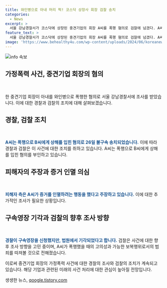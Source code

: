 ```yaml
---
title: 와인병으로 아내 머리 퍽! 코스닥 상장사 회장 검찰 송치
categories:
  - News
excerpt: >
  서울 강남경찰서가 코스닥에 상장된 중견기업의 회장 A씨를 폭행 혐의로 검찰에 넘겼다. A씨는 아내 B씨를 와인병으로 폭행해 갈비뼈 4대를 부러뜨리고, 치아를 부러뜨린 채 심각한 상해를 입혔으며, 살인미수로 고소받았다. 이에 대한 수사가 진행 중이며, A씨는 혐의를 부인하고 있다. A씨는 과거에도 가정폭력을 저질렀다는 주장이 있으며, 이번 사건에 대한 검찰의 조사 결과를 기다리고 있다. (150자)
feature_text: >
  서울 강남경찰서가 코스닥에 상장된 중견기업의 회장 A씨를 폭행 혐의로 검찰에 넘겼다. A씨는 아내 B씨를 와인병으로 폭행해 갈비뼈 4대를 부러뜨리고, 치아를 부러뜨린 채 심각한 상해를 입혔으며, 살인미수로 고소받았다. 이에 대한 수사가 진행 중이며, A씨는 혐의를 부인하고 있다. A씨는 과거에도 가정폭력을 저질렀다는 주장이 있으며, 이번 사건에 대한 검찰의 조사 결과를 기다리고 있다. (150자)
image: 'https://www.behealthy4u.com/wp-content/uploads/2024/06/koreanews.jpg'
---
```


<p><img src="https://www.behealthy4u.com/wp-content/uploads/2024/06/koreanews.jpg" alt="info 속보" /></p>

<h2 data-ke-size="size26">가정폭력 사건, 중견기업 회장의 혐의</h2>

<p data-ke-size="size16">&nbsp;</p>

<p>한 중견기업 회장이 아내를 와인병으로 폭행한 혐의로 서울 강남경찰서에 조사를 받았습니다. 이에 대한 경찰과 검찰의 조치에 대해 살펴보겠습니다.</p>

<h2 data-ke-size="size26">경찰, 검찰 조치</h2>

<p data-ke-size="size16">&nbsp;</p>

<p><b><span style="color: #1a5490;">A씨는 폭행으로 B씨에게 상해를 입힌 혐의로 26일 불구속 송치되었습니다.</span></b> 이에 따라 경찰과 검찰은 이 사건에 대한 조치를 취하고 있습니다. A씨는 폭행으로 B씨에게 상해를 입힌 혐의를 부인하고 있습니다.</p>

<h2 data-ke-size="size26">피해자의 주장과 증거 인멸 의심</h2>

<p data-ke-size="size16">&nbsp;</p>

<p><b><span style="color: #1a5490;">피해자 측은 A씨가 증거를 인멸하려는 행동을 했다고 주장하고 있습니다.</span></b> 이에 대한 추가적인 조사가 필요한 상황입니다.</p>

<h2 data-ke-size="size26">구속영장 기각과 검찰의 향후 조사 방향</h2>

<p data-ke-size="size16">&nbsp;</p>

<p><b><span style="color: #1a5490;">경찰이 구속영장을 신청했지만, 법원에서 기각되었다고 합니다.</span></b> 검찰은 사건에 대한 향후 조사 방향을 고민 중이며, A씨가 폭행했을 때의 고의성과 가능한 보복행위로서의 범죄를 따져볼 것으로 전해졌습니다.</p>

<p>이로써 중견기업 회장의 가정폭력 사건에 대한 경찰의 조사와 검찰의 조치가 계속되고 있습니다. 해당 기업과 관련된 미래의 사건 처리에 대한 관심이 높아질 전망입니다.</p>
생생한 뉴스, <a href="https://qoogle.tistory.com" rel="dofollow">qoogle.tistory.com</a>


